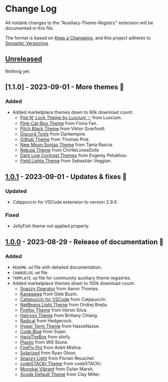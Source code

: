 # Change Log

All notable changes to the "Auxiliary-Theme-Registry" extension will be documented in this file.

The format is based on [Keep a Changelog](https://keepachangelog.com/en/1.0.0/), and this project adheres to [Semantic Versioning](https://semver.org/spec/v2.0.0.html).

## [Unreleased]

Nothing yet.

## [1.1.0] - 2023-09-01 - More themes 🎨

### Added

- Added marketplace themes down to 90k download count:
  - [Pop N' Lock Theme by Luxcium ✨](https://marketplace.visualstudio.com/items?itemName=Luxcium.pop-n-lock-theme-vscode) from Luxcium.
  - [Pink-Cat-Boo Theme](https://marketplace.visualstudio.com/items?itemName=ftsamoyed.theme-pink-cat-boo) from Fiona Fan.
  - [Pitch Black Theme](https://marketplace.visualstudio.com/items?itemName=viktorqvarfordt.vscode-pitch-black-theme) from Viktor Qvarfordt.
  - [Discord Tools](https://marketplace.visualstudio.com/items?itemName=Darkempire78.discord-tools) from Darkempire.
  - [Github Theme](https://marketplace.visualstudio.com/items?itemName=thomaspink.theme-github) from Thomas Pink.
  - [New Moon Syntax Theme](https://marketplace.visualstudio.com/items?itemName=taniarascia.new-moon-vscode) from Tania Rascia.
  - [Nebula Theme](https://marketplace.visualstudio.com/items?itemName=ChirtleLovesDolls.nebula-theme) from ChirtleLovesDolls
  - [Dark Low Contrast Themes](https://marketplace.visualstudio.com/items?itemName=EvgeniyPetukhov.dark-low-contrast) from Evgeniy Petukhov.
  - [Field Lights Theme](https://marketplace.visualstudio.com/items?itemName=sveggiani.vscode-field-lights) from Sebastián Veggian.

## [1.0.1] - 2023-09-01 - Updates & fixes 🔨

### Updated

- Catppuccin for VSCode extension to version 2.9.0.

### Fixed

- JellyFish theme not applied properly.

## [1.0.0] - 2023-08-29 - Release of documentation 📄

### Added

- `README.md` file with detailed documentation.
- `CHANGELOG.md` file.
- `TEMPLATE.md` file for community auxiliary theme registries.
- Added marketplace themes down to 100k download count:
  - [Snazzy Operator](https://marketplace.visualstudio.com/items?itemName=aaronthomas.vscode-snazzy-operator) from Aaron Thomas.
  - [Kanagawa](https://marketplace.visualstudio.com/items?itemName=qufiwefefwoyn.kanagawa) from Gleb Buzin.
  - [Catppuccin for VSCode](https://marketplace.visualstudio.com/items?itemName=Catppuccin.catppuccin-vsc) from Catppuccin.
  - [NetBeans Light Theme](https://marketplace.visualstudio.com/items?itemName=obrejla.netbeans-light-theme) from Ondrej Brejla.
  - [Firefox Theme](https://marketplace.visualstudio.com/items?itemName=Heron.firefox-devtools-theme) from Heron Silva.
  - [Halcyon Theme](https://marketplace.visualstudio.com/items?itemName=brittanychiang.halcyon-vscode) from Brittany Chiang.
  - [Radical](https://marketplace.visualstudio.com/items?itemName=dhedgecock.radical-vscode) from Hedgecock.
  - [Hyper Term Theme](https://marketplace.visualstudio.com/items?itemName=hsnazar.hyper-term-theme) from HasseNasse.
  - [Code Blue](https://marketplace.visualstudio.com/items?itemName=Sujan.code-blue) from Sujan.
  - [HackTheBox](https://marketplace.visualstudio.com/items?itemName=silofy.hackthebox) from silofy.
  - [Plastic](https://marketplace.visualstudio.com/items?itemName=will-stone.plastic) from Will Stone.
  - [FireFly Pro](https://marketplace.visualstudio.com/items?itemName=ankitcode.firefly) from Ankit Mishra.
  - [Solarized](https://marketplace.visualstudio.com/items?itemName=ryanolsonx.solarized) from Ryan Olson.
  - [Snazzy Light](https://marketplace.visualstudio.com/items?itemName=loilo.snazzy-light) from Florian Reuschel.
  - [codeSTACKr Theme](https://marketplace.visualstudio.com/items?itemName=codestackr.codestackr-theme) from codeSTACKr.
  - [Monokai Vibrant](https://marketplace.visualstudio.com/items?itemName=s3gf4ult.monokai-vibrant) from Dylan Marsh.
  - [Xcode Default Theme](https://marketplace.visualstudio.com/items?itemName=smockle.xcode-default-theme) from Clay Miller.

[unreleased]: https://github.com/Codemos-Inc/auxiliary-theme-registry/compare/v1.0.1...HEAD
[1.0.1]: https://github.com/Codemos-Inc/auxiliary-theme-registry/compare/v1.0.0...v1.0.1
[1.0.0]: https://github.com/Codemos-Inc/auxiliary-theme-registry/releases/tag/v1.0.0
